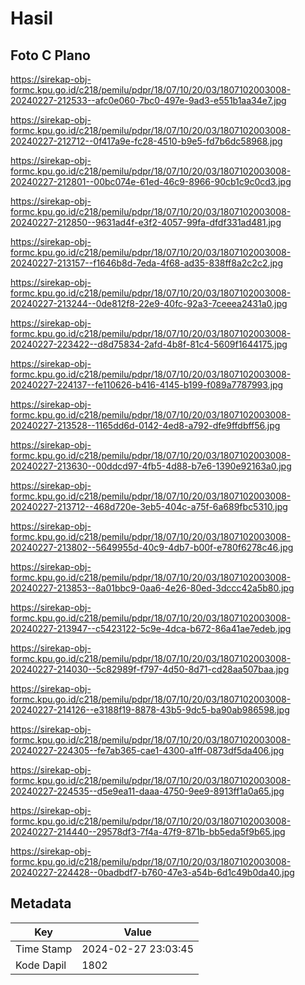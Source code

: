 # Hasil

## Foto C Plano

https://sirekap-obj-formc.kpu.go.id/c218/pemilu/pdpr/18/07/10/20/03/1807102003008-20240227-212533--afc0e060-7bc0-497e-9ad3-e551b1aa34e7.jpg

https://sirekap-obj-formc.kpu.go.id/c218/pemilu/pdpr/18/07/10/20/03/1807102003008-20240227-212712--0f417a9e-fc28-4510-b9e5-fd7b6dc58968.jpg

https://sirekap-obj-formc.kpu.go.id/c218/pemilu/pdpr/18/07/10/20/03/1807102003008-20240227-212801--00bc074e-61ed-46c9-8966-90cb1c9c0cd3.jpg

https://sirekap-obj-formc.kpu.go.id/c218/pemilu/pdpr/18/07/10/20/03/1807102003008-20240227-212850--9631ad4f-e3f2-4057-99fa-dfdf331ad481.jpg

https://sirekap-obj-formc.kpu.go.id/c218/pemilu/pdpr/18/07/10/20/03/1807102003008-20240227-213157--f1646b8d-7eda-4f68-ad35-838ff8a2c2c2.jpg

https://sirekap-obj-formc.kpu.go.id/c218/pemilu/pdpr/18/07/10/20/03/1807102003008-20240227-213244--0de812f8-22e9-40fc-92a3-7ceeea2431a0.jpg

https://sirekap-obj-formc.kpu.go.id/c218/pemilu/pdpr/18/07/10/20/03/1807102003008-20240227-223422--d8d75834-2afd-4b8f-81c4-5609f1644175.jpg

https://sirekap-obj-formc.kpu.go.id/c218/pemilu/pdpr/18/07/10/20/03/1807102003008-20240227-224137--fe110626-b416-4145-b199-f089a7787993.jpg

https://sirekap-obj-formc.kpu.go.id/c218/pemilu/pdpr/18/07/10/20/03/1807102003008-20240227-213528--1165dd6d-0142-4ed8-a792-dfe9ffdbff56.jpg

https://sirekap-obj-formc.kpu.go.id/c218/pemilu/pdpr/18/07/10/20/03/1807102003008-20240227-213630--00ddcd97-4fb5-4d88-b7e6-1390e92163a0.jpg

https://sirekap-obj-formc.kpu.go.id/c218/pemilu/pdpr/18/07/10/20/03/1807102003008-20240227-213712--468d720e-3eb5-404c-a75f-6a689fbc5310.jpg

https://sirekap-obj-formc.kpu.go.id/c218/pemilu/pdpr/18/07/10/20/03/1807102003008-20240227-213802--5649955d-40c9-4db7-b00f-e780f6278c46.jpg

https://sirekap-obj-formc.kpu.go.id/c218/pemilu/pdpr/18/07/10/20/03/1807102003008-20240227-213853--8a01bbc9-0aa6-4e26-80ed-3dccc42a5b80.jpg

https://sirekap-obj-formc.kpu.go.id/c218/pemilu/pdpr/18/07/10/20/03/1807102003008-20240227-213947--c5423122-5c9e-4dca-b672-86a41ae7edeb.jpg

https://sirekap-obj-formc.kpu.go.id/c218/pemilu/pdpr/18/07/10/20/03/1807102003008-20240227-214030--5c82989f-f797-4d50-8d71-cd28aa507baa.jpg

https://sirekap-obj-formc.kpu.go.id/c218/pemilu/pdpr/18/07/10/20/03/1807102003008-20240227-214126--e3188f19-8878-43b5-9dc5-ba90ab986598.jpg

https://sirekap-obj-formc.kpu.go.id/c218/pemilu/pdpr/18/07/10/20/03/1807102003008-20240227-224305--fe7ab365-cae1-4300-a1ff-0873df5da406.jpg

https://sirekap-obj-formc.kpu.go.id/c218/pemilu/pdpr/18/07/10/20/03/1807102003008-20240227-224535--d5e9ea11-daaa-4750-9ee9-8913ff1a0a65.jpg

https://sirekap-obj-formc.kpu.go.id/c218/pemilu/pdpr/18/07/10/20/03/1807102003008-20240227-214440--29578df3-7f4a-47f9-871b-bb5eda5f9b65.jpg

https://sirekap-obj-formc.kpu.go.id/c218/pemilu/pdpr/18/07/10/20/03/1807102003008-20240227-224428--0badbdf7-b760-47e3-a54b-6d1c49b0da40.jpg


## Metadata

| Key        | Value               |
| ---------- | ------------------- |
| Time Stamp | 2024-02-27 23:03:45 |
| Kode Dapil | 1802                |



